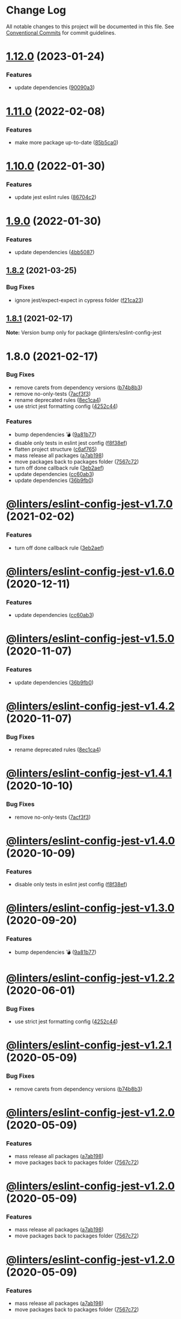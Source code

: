 # Change Log

All notable changes to this project will be documented in this file.
See [Conventional Commits](https://conventionalcommits.org) for commit guidelines.

# [1.12.0](https://github.com/developer239/linters/compare/@linters/eslint-config-jest@1.11.0...@linters/eslint-config-jest@1.12.0) (2023-01-24)


### Features

* update dependencies ([90090a3](https://github.com/developer239/linters/commit/90090a3cfe7279901f8b69f2bf85a70a479280a6))





# [1.11.0](https://github.com/developer239/linters/compare/@linters/eslint-config-jest@1.10.0...@linters/eslint-config-jest@1.11.0) (2022-02-08)


### Features

* make more package up-to-date ([85b5ca0](https://github.com/developer239/linters/commit/85b5ca07747fa3ab973b7fcb4942589f8ed22e74))





# [1.10.0](https://github.com/developer239/linters/compare/@linters/eslint-config-jest@1.9.0...@linters/eslint-config-jest@1.10.0) (2022-01-30)


### Features

* update jest eslint rules ([86704c2](https://github.com/developer239/linters/commit/86704c2094f4a5d9070d3f347e21425a96684599))





# [1.9.0](https://github.com/developer239/linters/compare/@linters/eslint-config-jest@1.8.2...@linters/eslint-config-jest@1.9.0) (2022-01-30)


### Features

* update dependencies ([4bb5087](https://github.com/developer239/linters/commit/4bb5087d3ac881b9b4fd92408fe854f79fb71fa1))





## [1.8.2](https://github.com/developer239/linters/compare/@linters/eslint-config-jest@1.8.1...@linters/eslint-config-jest@1.8.2) (2021-03-25)


### Bug Fixes

* ignore jest/expect-expect in cypress folder ([f21ca23](https://github.com/developer239/linters/commit/f21ca2325d844000e9818adbfeae1e669de7cef6))





## [1.8.1](https://github.com/developer239/linters/compare/@linters/eslint-config-jest@1.8.0...@linters/eslint-config-jest@1.8.1) (2021-02-17)

**Note:** Version bump only for package @linters/eslint-config-jest





# 1.8.0 (2021-02-17)

### Bug Fixes

- remove carets from dependency versions ([b74b8b3](https://github.com/developer239/linters/commit/b74b8b3b4c4c2e3afe3c1c9130262844ae515364))
- remove no-only-tests ([7acf3f3](https://github.com/developer239/linters/commit/7acf3f36598e2a1df8589798c2f14b4e799163d3))
- rename deprecated rules ([8ec1ca4](https://github.com/developer239/linters/commit/8ec1ca4a70fc9815ccda5ad977c73e9ba55eb94e))
- use strict jest formatting config ([4252c44](https://github.com/developer239/linters/commit/4252c4493f8e5fc8a8d13bee3eab2cdd4fa47c81))

### Features

- bump dependencies 💣 ([9a81b77](https://github.com/developer239/linters/commit/9a81b773be6e80179c959a4672a7e037721bbd5c))
- disable only tests in eslint jest config ([f8f38ef](https://github.com/developer239/linters/commit/f8f38efac0ef9c456434348a86014ef5ac73cdf0))
- flatten project structure ([c6af765](https://github.com/developer239/linters/commit/c6af765b1de34223f2703e128c80838f0cb9e0fd))
- mass release all packages ([a7ab198](https://github.com/developer239/linters/commit/a7ab198fe829a1621f9dcb6c4adf04d406331b9e))
- move packages back to packages folder ([7567c72](https://github.com/developer239/linters/commit/7567c72db65a8fbe356e72fe59d8ba2c64e13305))
- turn off done callback rule ([3eb2aef](https://github.com/developer239/linters/commit/3eb2aef70f687479d24ae971f9ba28a7fdb4904b))
- update dependencies ([cc60ab3](https://github.com/developer239/linters/commit/cc60ab39ae9454b463be90b60bdc46d3285f51ad))
- update dependencies ([36b9fb0](https://github.com/developer239/linters/commit/36b9fb0e9a51c60a4d527aca9c8e3d5718379b26))

# [@linters/eslint-config-jest-v1.7.0](https://github.com/developer239/linters/compare/@linters/eslint-config-jest-v1.6.0...@linters/eslint-config-jest-v1.7.0) (2021-02-02)

### Features

- turn off done callback rule ([3eb2aef](https://github.com/developer239/linters/commit/3eb2aef70f687479d24ae971f9ba28a7fdb4904b))

# [@linters/eslint-config-jest-v1.6.0](https://github.com/developer239/linters/compare/@linters/eslint-config-jest-v1.5.0...@linters/eslint-config-jest-v1.6.0) (2020-12-11)

### Features

- update dependencies ([cc60ab3](https://github.com/developer239/linters/commit/cc60ab39ae9454b463be90b60bdc46d3285f51ad))

# [@linters/eslint-config-jest-v1.5.0](https://github.com/developer239/linters/compare/@linters/eslint-config-jest-v1.4.2...@linters/eslint-config-jest-v1.5.0) (2020-11-07)

### Features

- update dependencies ([36b9fb0](https://github.com/developer239/linters/commit/36b9fb0e9a51c60a4d527aca9c8e3d5718379b26))

# [@linters/eslint-config-jest-v1.4.2](https://github.com/developer239/linters/compare/@linters/eslint-config-jest-v1.4.1...@linters/eslint-config-jest-v1.4.2) (2020-11-07)

### Bug Fixes

- rename deprecated rules ([8ec1ca4](https://github.com/developer239/linters/commit/8ec1ca4a70fc9815ccda5ad977c73e9ba55eb94e))

# [@linters/eslint-config-jest-v1.4.1](https://github.com/developer239/linters/compare/@linters/eslint-config-jest-v1.4.0...@linters/eslint-config-jest-v1.4.1) (2020-10-10)

### Bug Fixes

- remove no-only-tests ([7acf3f3](https://github.com/developer239/linters/commit/7acf3f36598e2a1df8589798c2f14b4e799163d3))

# [@linters/eslint-config-jest-v1.4.0](https://github.com/developer239/linters/compare/@linters/eslint-config-jest-v1.3.0...@linters/eslint-config-jest-v1.4.0) (2020-10-09)

### Features

- disable only tests in eslint jest config ([f8f38ef](https://github.com/developer239/linters/commit/f8f38efac0ef9c456434348a86014ef5ac73cdf0))

# [@linters/eslint-config-jest-v1.3.0](https://github.com/developer239/linters/compare/@linters/eslint-config-jest-v1.2.2...@linters/eslint-config-jest-v1.3.0) (2020-09-20)

### Features

- bump dependencies 💣 ([9a81b77](https://github.com/developer239/linters/commit/9a81b773be6e80179c959a4672a7e037721bbd5c))

# [@linters/eslint-config-jest-v1.2.2](https://github.com/developer239/linters/compare/@linters/eslint-config-jest-v1.2.1...@linters/eslint-config-jest-v1.2.2) (2020-06-01)

### Bug Fixes

- use strict jest formatting config ([4252c44](https://github.com/developer239/linters/commit/4252c4493f8e5fc8a8d13bee3eab2cdd4fa47c81))

# [@linters/eslint-config-jest-v1.2.1](https://github.com/developer239/linters/compare/@linters/eslint-config-jest-v1.2.0...@linters/eslint-config-jest-v1.2.1) (2020-05-09)

### Bug Fixes

- remove carets from dependency versions ([b74b8b3](https://github.com/developer239/linters/commit/b74b8b3b4c4c2e3afe3c1c9130262844ae515364))

# [@linters/eslint-config-jest-v1.2.0](https://github.com/developer239/linters/compare/@linters/eslint-config-jest-v1.1.0...@linters/eslint-config-jest-v1.2.0) (2020-05-09)

### Features

- mass release all packages ([a7ab198](https://github.com/developer239/linters/commit/a7ab198fe829a1621f9dcb6c4adf04d406331b9e))
- move packages back to packages folder ([7567c72](https://github.com/developer239/linters/commit/7567c72db65a8fbe356e72fe59d8ba2c64e13305))

# [@linters/eslint-config-jest-v1.2.0](https://github.com/developer239/linters/compare/@linters/eslint-config-jest-v1.1.0...@linters/eslint-config-jest-v1.2.0) (2020-05-09)

### Features

- mass release all packages ([a7ab198](https://github.com/developer239/linters/commit/a7ab198fe829a1621f9dcb6c4adf04d406331b9e))
- move packages back to packages folder ([7567c72](https://github.com/developer239/linters/commit/7567c72db65a8fbe356e72fe59d8ba2c64e13305))

# [@linters/eslint-config-jest-v1.2.0](https://github.com/developer239/linters/compare/@linters/eslint-config-jest-v1.1.0...@linters/eslint-config-jest-v1.2.0) (2020-05-09)

### Features

- mass release all packages ([a7ab198](https://github.com/developer239/linters/commit/a7ab198fe829a1621f9dcb6c4adf04d406331b9e))
- move packages back to packages folder ([7567c72](https://github.com/developer239/linters/commit/7567c72db65a8fbe356e72fe59d8ba2c64e13305))
